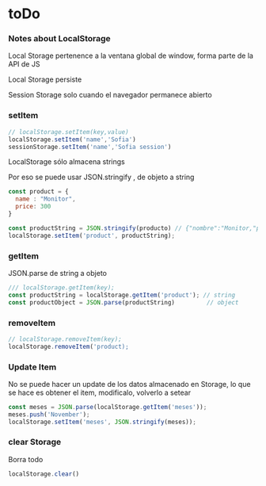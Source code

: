 # toDo

### Notes about LocalStorage


Local Storage pertenence a la ventana global de window, forma parte de la API de JS

Local Storage persiste

Session Storage solo cuando el navegador permanece abierto

### setItem
```js
// localStorage.setItem(key,value)
localStorage.setItem('name','Sofia')
sessionStorage.setItem('name','Sofia session')
```

LocalStorage sólo almacena strings

Por eso se puede usar JSON.stringify , de objeto a string

```js
const product = {
  name : "Monitor",
  price: 300
}

const productString = JSON.stringify(producto) // {"nombre":"Monitor,"precio":300}ç
localStorage.setItem('product', productString);

```

### getItem

JSON.parse de string a objeto

```js
/// localStorage.getItem(key);
const productString = localStorage.getItem('product'); // string
const productObject = JSON.parse(productString)         // object
```

### removeItem
```js
// localStorage.removeItem(key);
localStorage.removeItem('product);
```

### Update Item
No se puede hacer un update de los datos almacenado en Storage, lo que se hace es obtener el item, modificalo, volverlo a setear

```js
const meses = JSON.parse(localStorage.getItem('meses'));
meses.push('November');
localStorage.setItem('meses', JSON.stringify(meses));
```

### clear Storage

Borra todo

```js
localStorage.clear()
```

